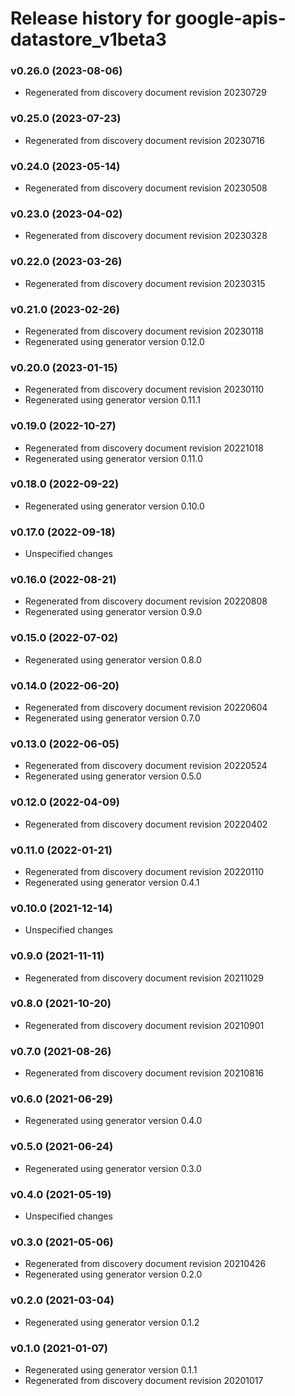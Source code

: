 # Release history for google-apis-datastore_v1beta3

### v0.26.0 (2023-08-06)

* Regenerated from discovery document revision 20230729

### v0.25.0 (2023-07-23)

* Regenerated from discovery document revision 20230716

### v0.24.0 (2023-05-14)

* Regenerated from discovery document revision 20230508

### v0.23.0 (2023-04-02)

* Regenerated from discovery document revision 20230328

### v0.22.0 (2023-03-26)

* Regenerated from discovery document revision 20230315

### v0.21.0 (2023-02-26)

* Regenerated from discovery document revision 20230118
* Regenerated using generator version 0.12.0

### v0.20.0 (2023-01-15)

* Regenerated from discovery document revision 20230110
* Regenerated using generator version 0.11.1

### v0.19.0 (2022-10-27)

* Regenerated from discovery document revision 20221018
* Regenerated using generator version 0.11.0

### v0.18.0 (2022-09-22)

* Regenerated using generator version 0.10.0

### v0.17.0 (2022-09-18)

* Unspecified changes

### v0.16.0 (2022-08-21)

* Regenerated from discovery document revision 20220808
* Regenerated using generator version 0.9.0

### v0.15.0 (2022-07-02)

* Regenerated using generator version 0.8.0

### v0.14.0 (2022-06-20)

* Regenerated from discovery document revision 20220604
* Regenerated using generator version 0.7.0

### v0.13.0 (2022-06-05)

* Regenerated from discovery document revision 20220524
* Regenerated using generator version 0.5.0

### v0.12.0 (2022-04-09)

* Regenerated from discovery document revision 20220402

### v0.11.0 (2022-01-21)

* Regenerated from discovery document revision 20220110
* Regenerated using generator version 0.4.1

### v0.10.0 (2021-12-14)

* Unspecified changes

### v0.9.0 (2021-11-11)

* Regenerated from discovery document revision 20211029

### v0.8.0 (2021-10-20)

* Regenerated from discovery document revision 20210901

### v0.7.0 (2021-08-26)

* Regenerated from discovery document revision 20210816

### v0.6.0 (2021-06-29)

* Regenerated using generator version 0.4.0

### v0.5.0 (2021-06-24)

* Regenerated using generator version 0.3.0

### v0.4.0 (2021-05-19)

* Unspecified changes

### v0.3.0 (2021-05-06)

* Regenerated from discovery document revision 20210426
* Regenerated using generator version 0.2.0

### v0.2.0 (2021-03-04)

* Regenerated using generator version 0.1.2

### v0.1.0 (2021-01-07)

* Regenerated using generator version 0.1.1
* Regenerated from discovery document revision 20201017

